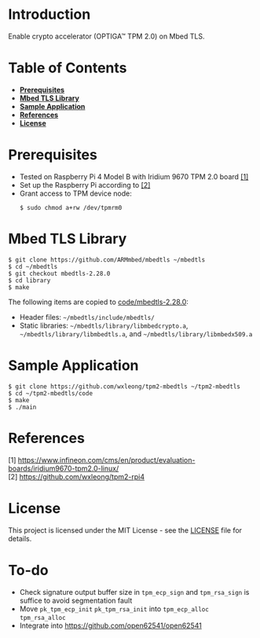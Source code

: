 # Introduction

Enable crypto accelerator (OPTIGA™ TPM 2.0) on Mbed TLS.

# Table of Contents

- **[Prerequisites](#prerequisites)**
- **[Mbed TLS Library](#mbed-tls-library)**
- **[Sample Application](#sample-application)**
- **[References](#references)**
- **[License](#license)**

# Prerequisites

- Tested on Raspberry Pi 4 Model B with Iridium 9670 TPM 2.0 board [[1]](#1) 
- Set up the Raspberry Pi according to [[2]](#2)
- Grant access to TPM device node:
    ```
    $ sudo chmod a+rw /dev/tpmrm0
    ```

# Mbed TLS Library

```
$ git clone https://github.com/ARMmbed/mbedtls ~/mbedtls
$ cd ~/mbedtls
$ git checkout mbedtls-2.28.0 
$ cd library
$ make
```

The following items are copied to [code/mbedtls-2.28.0](https://github.com/wxleong/tpm2-mbedtls/tree/develop-genesis/code/mbedtls-2.28.0):
- Header files: `~/mbedtls/include/mbedtls/`
- Static libraries: `~/mbedtls/library/libmbedcrypto.a`, `~/mbedtls/library/libmbedtls.a`, and `~/mbedtls/library/libmbedx509.a`

# Sample Application

```
$ git clone https://github.com/wxleong/tpm2-mbedtls ~/tpm2-mbedtls
$ cd ~/tpm2-mbedtls/code
$ make
$ ./main
```

# References

<a id="1">[1] https://www.infineon.com/cms/en/product/evaluation-boards/iridium9670-tpm2.0-linux/</a><br>
<a id="2">[2] https://github.com/wxleong/tpm2-rpi4</a><br>

# License

This project is licensed under the MIT License - see the [LICENSE](LICENSE) file for details.

# To-do

- Check signature output buffer size in `tpm_ecp_sign` and `tpm_rsa_sign` is suffice to avoid segmentation fault
- Move `pk_tpm_ecp_init` `pk_tpm_rsa_init` into `tpm_ecp_alloc` `tpm_rsa_alloc`
- Integrate into https://github.com/open62541/open62541

